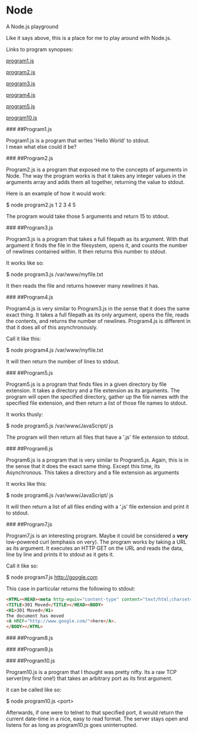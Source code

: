 # Node

A Node.js playground

Like it says above, this is a place for me to play around with Node.js.

Links to program synopses:

[program1.js](#program1)

[program2.js](#program2)

[program3.js](#program3)

[program4.js](#program4)

[program5.js](#program5)

[program10.js](#program10)

###<a id='program1'></a>
##Program1.js

Program1.js is a program that writes 'Hello World' to stdout.  
I mean what else could it be?

###<a id='program2'></a>
##Program2.js

Program2.js is a program that exposed me to the concepts of arguments in Node.
The way the program works is that it takes any integer values in the arguments array
and adds them all together, returning the value to stdout.

Here is an example of how it would work:

$ node program2.js 1 2 3 4 5

The program would take those 5 arguments and return 15 to stdout.

###<a id='program3'></a>
##Program3.js

Program3.js is a program that takes a full filepath as its argument. With that argument it
finds the file in the filesystem, opens it, and counts the number of newlines contained within.
It then returns this number to stdout. 

It works like so:

$ node program3.js /var/www/myfile.txt

It then reads the file and returns however many newlines it has.

###<a id='program4'></a>
##Program4.js

Program4.js is very similar to Program3.js in the sense that it does the same exact thing. It 
takes a full filepath as its only argument, opens the file, reads the contents, and returns the
number of newlines. Program4.js is different in that it does all of this asynchronously. 

Call it like this:

$ node program4.js /var/www/myfile.txt

It will then return the number of lines to stdout.

###<a id='program5'></a>
##Program5.js

Program5.js is a program that finds files in a given directory by file extension. It takes a directory
and a file extension as its arguments. The program will open the specified directory, gather up the 
file names with the specified file extension, and then return a list of those file names to stdout.

It works thusly:

$ node program5.js /var/www/JavaScript/ js

The program will then return all files that have a '.js' file extension to stdout. 

###<a id='program6'></a>
##Program6.js

Program6.js is a program that is very similar to Program5.js. Again, this is in the sense that it does the
exact same thing. Except this time, its Asynchronous. This takes a directory and a file extension as arguments

It works like this:

$ node program6.js /var/www/JavaScript/ js

It will then return a list of all files ending with a '.js' file extension and print it to stdout.

###<a id='program7'></a>
##Program7.js

Program7.js is an interesting program. Maybe it could be considered a **very** low-powered curl (emphasis on very).
The program works by taking a URL as its argument. It executes an HTTP GET on the URL and reads the data, line by line
and prints it to stdout as it gets it.

Call it like so:

$ node program7.js http://google.com

This case in particular returns the following to stdout:

```html
<HTML><HEAD><meta http-equiv="content-type" content="text/html;charset=utf-8">
<TITLE>301 Moved</TITLE></HEAD><BODY>
<H1>301 Moved</H1>
The document has moved
<A HREF="http://www.google.com/">here</A>.
</BODY></HTML>
```

###<a id='program8'></a>
##Program8.js


###<a id='program9'></a>
##Program9.js


###<a id='program10'></a>
##Program10.js

Program10.js is a program that I thought was pretty nifty.
Its a raw TCP server(my first one!) that takes an arbitrary 
port as its first argument.

it can be called like so:

$ node program10.js \<port\>

Afterwards, if one were to telnet to that specified port, it would return
the current date-time in a nice, easy to read format. The server stays
open and listens for as long as program10.js goes uninterrupted.
